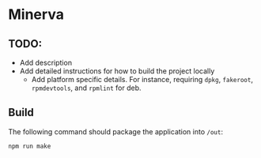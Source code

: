 # Minerva

## TODO:
- Add description
- Add detailed instructions for how to build the project locally
    - Add platform specific details. For instance, requiring `dpkg`, `fakeroot`, `rpmdevtools`, and `rpmlint` for deb.


## Build
The following command should package the application into `/out`:
```bash
npm run make
```